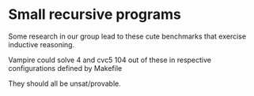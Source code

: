 # Small recursive programs

Some research in our group lead to these cute benchmarks that exercise inductive reasoning.

Vampire could solve 4 and cvc5 104 out of these in respective configurations defined by Makefile

They should all be unsat/provable.
